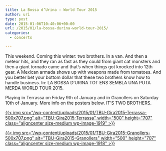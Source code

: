 ```yaml
---
title: La Bossa d’Urina – World Tour 2015
author: uri
type: post
date: 2015-01-06T10:40:06+00:00
url: /2015/01/la-bossa-durina-world-tour-2015/
categories:
  - concerts

---
```

This weekend. Coming this winter: two brothers. In a van. And then a meteor hits, and they ran as fast as they could from giant cat monsters and then a giant tornado came and that’s when things got knocked into 12th gear. A Mexican armada shows up with weapons made from tomatoes. And you better bet your bottom dollar that these two brothers know how to handle business. In: LA BOSSA D&#8217;URINA TOT ENS SEMBLA UNA PUTA MERDA WORLD TOUR 2015.

Playing in Terrassa on Friday 9th of January and in Granollers on Saturday 10th of January. More info on the posters below. IT&#8217;S TWO BROTHERS.

[{{< img src="/wp-content/uploads/2015/01/TBU-Gira2015-Terrassa-500x707.png" alt="TBU-Gira2015-Terrassa" width="500" height="707" class="aligncenter size-medium wp-image-1919" >}}][1]

[{{< img src="/wp-content/uploads/2015/01/TBU-Gira2015-Granollers-500x707.png" alt="TBU-Gira2015-Granollers" width="500" height="707" class="aligncenter size-medium wp-image-1918" >}}][2]

 [1]: /wp-content/uploads/2015/01/TBU-Gira2015-Terrassa.png
 [2]: /wp-content/uploads/2015/01/TBU-Gira2015-Granollers.png